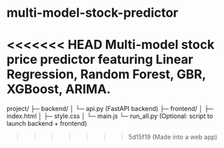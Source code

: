 # multi-model-stock-predictor
<<<<<<< HEAD
Multi-model stock price predictor featuring Linear Regression, Random Forest, GBR, XGBoost, ARIMA.
=======

project/
  ├─ backend/
  │   └─ api.py        (FastAPI backend)
  ├─ frontend/
  │   ├─ index.html
  │   ├─ style.css
  │   └─ main.js
  └─ run_all.py        (Optional: script to launch backend + frontend)
>>>>>>> 5d15f19 (Made into a web app)
